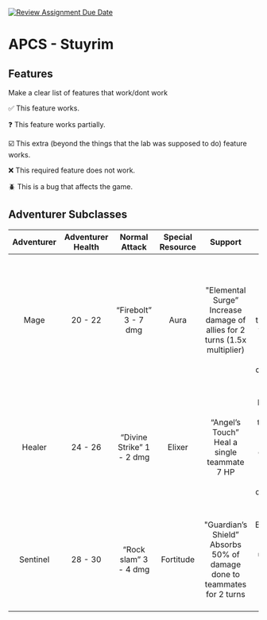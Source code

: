 [![Review Assignment Due Date](https://classroom.github.com/assets/deadline-readme-button-22041afd0340ce965d47ae6ef1cefeee28c7c493a6346c4f15d667ab976d596c.svg)](https://classroom.github.com/a/KprAwj1n)
# APCS - Stuyrim

## Features

Make a clear list of features that work/dont work

:white_check_mark: This feature works.

:question: This feature works partially.

:ballot_box_with_check: This extra (beyond the things that the lab was supposed to do) feature works.

:x: This required feature does not work.

:beetle: This is a bug that affects the game.


## Adventurer Subclasses

| Adventurer   | **Adventurer Health** | Normal Attack | Special Resource | Support | Special Attack |
| :----------: | :----------:          | :----------: | :----------: | :----------: | :----------: |
| Mage         |  20 - 22              | “Firebolt”  3 - 7 dmg  | Aura | "Elemental Surge” Increase damage of allies for 2 turns (1.5x multiplier) |“Inferno Blast”  – Deals 5-6 dmg to all enemies, lighting them on fire for 3 turns (50% chance of dealing 1 damage per turn)|
| Healer       |  24 - 26              |  “Divine Strike”  1 - 2 dmg  | Elixer | “Angel’s Touch” Heal a single teammate 7 HP |  “Dark Blessing”  – Heal all teammates with a multiplier depending on how much damage is dealt (1x up to 2x) |
| Sentinel     |  28 - 30              | “Rock slam”  3 - 4 dmg  | Fortitude | "Guardian’s Shield” Absorbs 50% of damage done to teammates for 2 turns| “Iron Earthquake” -- Stun an enemy for up to three turns (100% for 1, 50% for 2, 25% for 3) |

